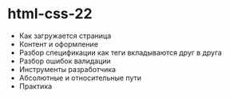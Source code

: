 # html-css-22

- Как загружается страница
- Контент и оформление
- Разбор спецификации как теги вкладываются друг в друга
- Разбор ошибок валидации
- Инструменты разработчика
- Абсолютные и относительные пути
- Практика
